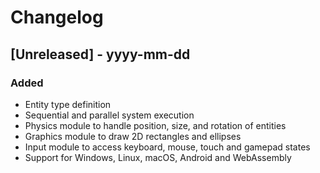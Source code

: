# Changelog

## [Unreleased] - yyyy-mm-dd

### Added

- Entity type definition
- Sequential and parallel system execution
- Physics module to handle position, size, and rotation of entities
- Graphics module to draw 2D rectangles and ellipses
- Input module to access keyboard, mouse, touch and gamepad states
- Support for Windows, Linux, macOS, Android and WebAssembly
